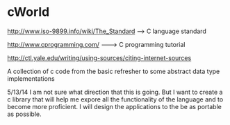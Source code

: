 cWorld
======

http://www.iso-9899.info/wiki/The_Standard  --> C language standard

http://www.cprogramming.com/ ---> C programming tutorial

http://ctl.yale.edu/writing/using-sources/citing-internet-sources

A collection of c code from the basic refresher to some abstract data type implementations

5/13/14 I am not sure what direction that this is going. But I want to create a c library that will help me expore all
	the functionality of the language and to become more proficient. I will design the applications to the be as portable 
	as possible.

